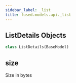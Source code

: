```yaml
---
sidebar_label: _list
title: fused.models.api._list
---
```


## ListDetails Objects

```python
class ListDetails(BaseModel)
```

## size

Size in bytes
